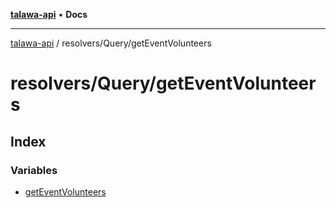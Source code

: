 [**talawa-api**](../../../README.md) • **Docs**

***

[talawa-api](../../../modules.md) / resolvers/Query/getEventVolunteers

# resolvers/Query/getEventVolunteers

## Index

### Variables

- [getEventVolunteers](variables/getEventVolunteers.md)
